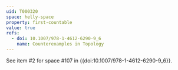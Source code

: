 ```yaml
---
uid: T000320
space: helly-space
property: first-countable
value: true
refs:
  - doi: 10.1007/978-1-4612-6290-9_6
    name: Counterexamples in Topology
---
```

See item #2 for space #107 in {{doi:10.1007/978-1-4612-6290-9_6}}.
